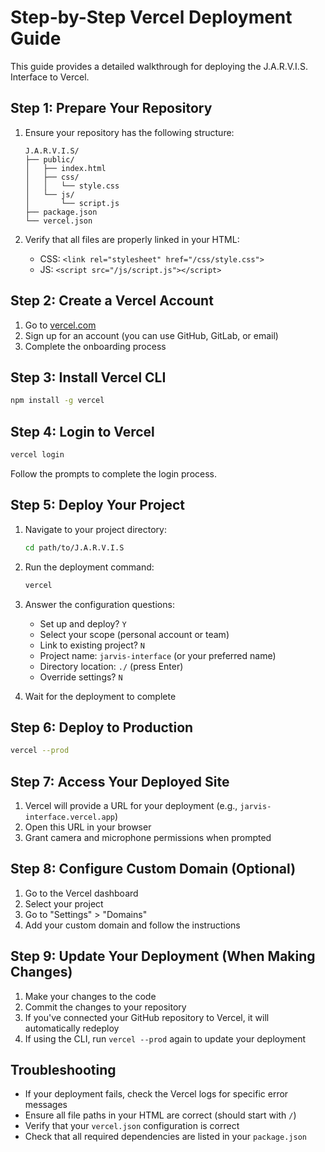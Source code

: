# Step-by-Step Vercel Deployment Guide

This guide provides a detailed walkthrough for deploying the J.A.R.V.I.S. Interface to Vercel.

## Step 1: Prepare Your Repository

1. Ensure your repository has the following structure:
   ```
   J.A.R.V.I.S/
   ├── public/
   │   ├── index.html
   │   ├── css/
   │   │   └── style.css
   │   └── js/
   │       └── script.js
   ├── package.json
   └── vercel.json
   ```

2. Verify that all files are properly linked in your HTML:
   - CSS: `<link rel="stylesheet" href="/css/style.css">`
   - JS: `<script src="/js/script.js"></script>`

## Step 2: Create a Vercel Account

1. Go to [vercel.com](https://vercel.com)
2. Sign up for an account (you can use GitHub, GitLab, or email)
3. Complete the onboarding process

## Step 3: Install Vercel CLI

```bash
npm install -g vercel
```

## Step 4: Login to Vercel

```bash
vercel login
```

Follow the prompts to complete the login process.

## Step 5: Deploy Your Project

1. Navigate to your project directory:
   ```bash
   cd path/to/J.A.R.V.I.S
   ```

2. Run the deployment command:
   ```bash
   vercel
   ```

3. Answer the configuration questions:
   - Set up and deploy? `Y`
   - Select your scope (personal account or team)
   - Link to existing project? `N`
   - Project name: `jarvis-interface` (or your preferred name)
   - Directory location: `./` (press Enter)
   - Override settings? `N`

4. Wait for the deployment to complete

## Step 6: Deploy to Production

```bash
vercel --prod
```

## Step 7: Access Your Deployed Site

1. Vercel will provide a URL for your deployment (e.g., `jarvis-interface.vercel.app`)
2. Open this URL in your browser
3. Grant camera and microphone permissions when prompted

## Step 8: Configure Custom Domain (Optional)

1. Go to the Vercel dashboard
2. Select your project
3. Go to "Settings" > "Domains"
4. Add your custom domain and follow the instructions

## Step 9: Update Your Deployment (When Making Changes)

1. Make your changes to the code
2. Commit the changes to your repository
3. If you've connected your GitHub repository to Vercel, it will automatically redeploy
4. If using the CLI, run `vercel --prod` again to update your deployment

## Troubleshooting

- If your deployment fails, check the Vercel logs for specific error messages
- Ensure all file paths in your HTML are correct (should start with `/`)
- Verify that your `vercel.json` configuration is correct
- Check that all required dependencies are listed in your `package.json`
